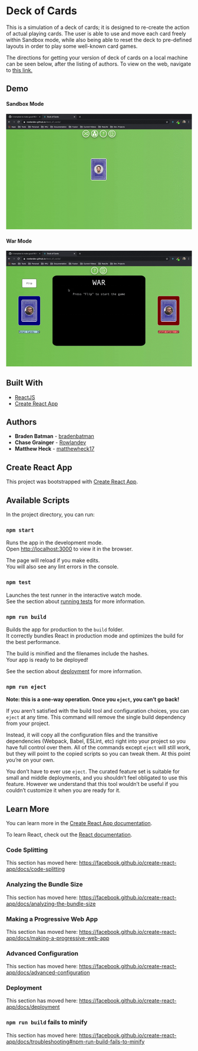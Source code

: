 # Deck of Cards

This is a simulation of a deck of cards; it is designed to re-create the action of actual playing cards. The user is able to use and move each card freely within Sandbox mode, while also being able to reset the deck to pre-defined layouts in order to play some well-known card games.

The directions for getting your version of deck of cards on a local machine can be seen below, after the listing of authors. To view on the web, navigate to [this link.](https://rowlandev.github.io/deck_of_cards/)

## Demo

#### Sandbox Mode
![Sandbox Demo](sandbox-demo.gif)

#### War Mode
![War Demo](war-demo.gif)

## Built With

* [ReactJS](https://reactjs.org/)
* [Create React App](https://github.com/facebook/create-react-app)

## Authors

* **Braden Batman** - [bradenbatman](https://github.com/bradenbatman)
* **Chase Grainger** - [Rowlandev](https://github.com/Rowlandev)
* **Matthew Heck** - [matthewheck17](https://github.com/matthewheck17)

## Create React App 

This project was bootstrapped with [Create React App](https://github.com/facebook/create-react-app).

## Available Scripts

In the project directory, you can run:

### `npm start`

Runs the app in the development mode.<br />
Open [http://localhost:3000](http://localhost:3000) to view it in the browser.

The page will reload if you make edits.<br />
You will also see any lint errors in the console.

### `npm test`

Launches the test runner in the interactive watch mode.<br />
See the section about [running tests](https://facebook.github.io/create-react-app/docs/running-tests) for more information.

### `npm run build`

Builds the app for production to the `build` folder.<br />
It correctly bundles React in production mode and optimizes the build for the best performance.

The build is minified and the filenames include the hashes.<br />
Your app is ready to be deployed!

See the section about [deployment](https://facebook.github.io/create-react-app/docs/deployment) for more information.

### `npm run eject`

**Note: this is a one-way operation. Once you `eject`, you can’t go back!**

If you aren’t satisfied with the build tool and configuration choices, you can `eject` at any time. This command will remove the single build dependency from your project.

Instead, it will copy all the configuration files and the transitive dependencies (Webpack, Babel, ESLint, etc) right into your project so you have full control over them. All of the commands except `eject` will still work, but they will point to the copied scripts so you can tweak them. At this point you’re on your own.

You don’t have to ever use `eject`. The curated feature set is suitable for small and middle deployments, and you shouldn’t feel obligated to use this feature. However we understand that this tool wouldn’t be useful if you couldn’t customize it when you are ready for it.

## Learn More

You can learn more in the [Create React App documentation](https://facebook.github.io/create-react-app/docs/getting-started).

To learn React, check out the [React documentation](https://reactjs.org/).

### Code Splitting

This section has moved here: https://facebook.github.io/create-react-app/docs/code-splitting

### Analyzing the Bundle Size

This section has moved here: https://facebook.github.io/create-react-app/docs/analyzing-the-bundle-size

### Making a Progressive Web App

This section has moved here: https://facebook.github.io/create-react-app/docs/making-a-progressive-web-app

### Advanced Configuration

This section has moved here: https://facebook.github.io/create-react-app/docs/advanced-configuration

### Deployment

This section has moved here: https://facebook.github.io/create-react-app/docs/deployment

### `npm run build` fails to minify

This section has moved here: https://facebook.github.io/create-react-app/docs/troubleshooting#npm-run-build-fails-to-minify


<!-- We are planning on building a web application to simulate a deck of cards. This application will allow users to have a deck of cards for any purpose that they have in mind. The application will allow users to play specific card games or play their own games. This web application will allow users to use our deck of cards in both a sandbox mode, where the user can control the cards however the user seems fit, as well as choosing a pre-existing gamemode where we have hardcoded the logic of a traditional card game ourselves. This will operate as a standalone web application, although it could have the potential to become a multiplayer game in the future. We think that this project will be very beneficial for us to learn and be useful for us and for others to use on the internet. We plan on using the most up to date technologies involving web applications. From our current assumptions, we will most likely use something along the lines of JavaScript, possibly React due to its high level of reusability and the focus React has on the idea of components. We also plan on using GitHub to allow us to collaborate efficiently and to practice a professional tool that we will most likely use in the future when we become professional software engineers ourselves. This project is also a beneficial choice for us because we realize that in terms of user stories, the amount of user stories is not predefined and we can continue to create them based on the needs required by the class. -->
